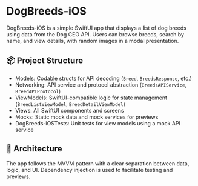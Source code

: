 # DogBreeds-iOS

DogBreeds-iOS is a simple SwiftUI app that displays a list of dog breeds using data from the Dog CEO API. Users can browse breeds, search by name, and view details, with random images in a modal presentation.

## 📦 Project Structure

- Models: Codable structs for API decoding (`Breed`, `BreedsResponse`, etc.)
- Networking: API service and protocol abstraction (`BreedsAPIService`, `BreedAPIProtocol`)
- ViewModels: SwiftUI-compatible logic for state management (`BreedListViewModel`, `BreedDetailViewModel`)
- Views: All SwiftUI components and screens
- Mocks: Static mock data and mock services for previews
- DogBreeds-iOSTests: Unit tests for view models using a mock API service

## 🧱 Architecture

The app follows the MVVM pattern with a clear separation between data, logic, and UI. Dependency injection is used to facilitate testing and previews.
